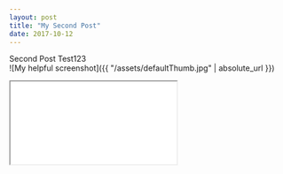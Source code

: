 ```yaml
---
layout: post
title: "My Second Post"
date: 2017-10-12
---
```



Second Post Test123
<br>
![My helpful screenshot]({{ "/assets/defaultThumb.jpg" | absolute_url }})
<br>
<iframe class="slideshow-iframe" src="{{ site.github.url }}/slides/my-pics1.html"></iframe>
